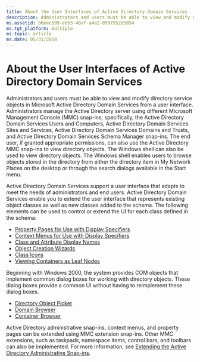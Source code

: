 ```yaml
---
title: About the User Interfaces of Active Directory Domain Services
description: Administrators and users must be able to view and modify directory service objects in Microsoft Active Directory Domain Services from a user interface.
ms.assetid: b6eec599-ebb3-40af-a4a2-059755285854
ms.tgt_platform: multiple
ms.topic: article
ms.date: 05/31/2018
---
```


# About the User Interfaces of Active Directory Domain Services

Administrators and users must be able to view and modify directory service objects in Microsoft Active Directory Domain Services from a user interface. Administrators manage the Active Directory server using different Microsoft Management Console (MMC) snap-ins, specifically, the Active Directory Domain Services Users and Computers, Active Directory Domain Services Sites and Services, Active Directory Domain Services Domains and Trusts, and Active Directory Domain Services Schema Manager snap-ins. The end user, if granted appropriate permissions, can also use the Active Directory MMC snap-ins to view directory objects. The Windows shell can also be used to view directory objects. The Windows shell enables users to browse objects stored in the directory from either the directory item in My Network Places on the desktop or through the search dialogs available in the Start menu.

Active Directory Domain Services support a user interface that adapts to meet the needs of administrators and end users. Active Directory Domain Services enable you to extend the user interface that represents existing object classes as well as new classes added to the schema. The following elements can be used to control or extend the UI for each class defined in the schema:

-   [Property Pages for Use with Display Specifiers](property-pages-for-use-with-display-specifiers.md)
-   [Context Menus for Use with Display Specifiers](context-menus-for-use-with-display-specifiers.md)
-   [Class and Attribute Display Names](class-and-attribute-display-names.md)
-   [Object Creation Wizards](object-creation-wizards.md)
-   [Class Icons](class-icons.md)
-   [Viewing Containers as Leaf Nodes](viewing-containers-as-leaf-nodes.md)

Beginning with Windows 2000, the system provides COM objects that implement common dialog boxes for working with directory objects. These dialog boxes provide a common UI without having to reimplement these dialog boxes.

-   [Directory Object Picker](directory-object-picker.md)
-   [Domain Browser](domain-browser.md)
-   [Container Browser](container-browser.md)

Active Directory administrative snap-ins, context menus, and property pages can be extended using MMC extension snap-ins. Other MMC extensions, such as taskpads, namespace items, control bars, and toolbars can also be implemented. For more information, see [Extending the Active Directory Administrative Snap-ins](/previous-versions/windows/desktop/mmc/extending-the-active-directory-administrative-snap-ins).

 

 